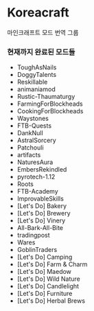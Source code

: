 # Koreacraft
마인크래프트 모드 번역 그룹

### 현재까지 완료된 모드들
- ToughAsNails
- DoggyTalents
- Reskillable
- animaniamod
- Rustic-Thaumaturgy
- FarmingForBlockheads
- CookingForBlockheads
- Waystones
- FTB-Quests
- DankNull
- AstralSorcery
- Patchouli
- artifacts
- NaturesAura
- EmbersRekindled
- pyrotech-1.12
- Roots
- FTB-Academy
- ImprovableSkills
- [Let's Do] Bakery
- [Let's Do] Brewery
- [Let's Do] Vinery
- All-Bark-All-Bite
- tradingpost
- Wares
- GoblinTraders
- [Let's Do] Camping
- [Let's Do] Farm & Charm
- [Let's Do] Maedow
- [Let's Do] Wild Nature
- [Let's Do] Candlelight
- [Let's Do] Furniture
- [Let's Do] Herbal Brews
